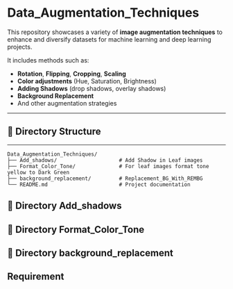 # Data_Augmentation_Techniques

This repository showcases a variety of **image augmentation techniques** to enhance and diversify datasets for machine learning and deep learning projects.  

It includes methods such as:  
- **Rotation**, **Flipping**, **Cropping**, **Scaling**  
- **Color adjustments** (Hue, Saturation, Brightness)  
- **Adding Shadows** (drop shadows, overlay shadows)  
- **Background Replacement**  
- And other augmentation strategies  

---

## 📂 Directory Structure

---

```plaintext
Data_Augmentation_Techniques/
├── Add_shadows/                    # Add Shadow in Leaf images
├── Format_Color_Tone/              # For leaf images format tone yellow to Dark Green
├── background_replacement/         # Replacement_BG_With_REMBG
└── README.md                       # Project documentation

```

## 📂 Directory Add_shadows
## 📂 Directory Format_Color_Tone
## 📂 Directory background_replacement

## Requirement 



